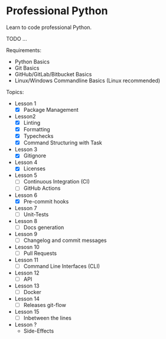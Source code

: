 
# Professional Python

Learn to code professional Python.

TODO ...

Requirements:

- Python Basics
- Git Basics
- GitHub/GitLab/Bitbucket Basics
- Linux/Windows Commandline Basics (Linux recommended)

Topics:

- Lesson 1
  - [x] Package Management
- Lesson2
  - [x] Linting
  - [x] Formatting
  - [x] Typechecks
  - [x] Command Structuring with Task
- Lesson 3
  - [x] Gitignore
- Lesson 4
  - [x] Licenses
- Lesson 5
  - [ ] Continuous Integration (CI)
  - [ ] GitHub Actions
- Lesson 6
  - [x] Pre-commit hooks
- Lesson 7
  - [ ] Unit-Tests
- Lesson 8
  - [ ] Docs generation
- Lesson 9
  - [ ] Changelog and commit messages
- Lesosn 10
  - [ ] Pull Requests
- Lesson 11
  - [ ] Command Line Interfaces (CLI)
- Lesson 12
  - [ ] API
- Lesson 13
  - [ ] Docker
- Lesson 14
  - [ ] Releases git-flow
- Lesson 15
  - [ ] Inbetween the lines

- Lesson ?
  - Side-Effects
